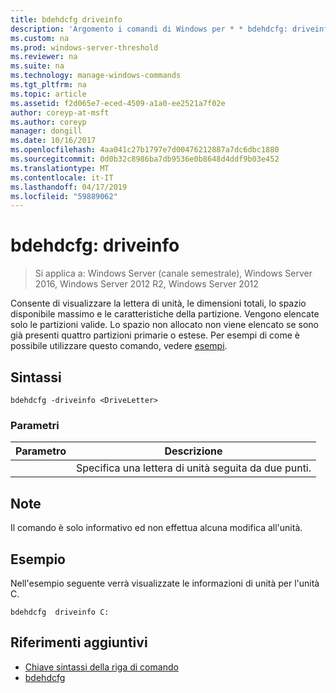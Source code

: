```yaml
---
title: bdehdcfg driveinfo
description: 'Argomento i comandi di Windows per * * bdehdcfg: driveinfo * * - visualizzare la lettera di unità, le dimensioni totali, lo spazio disponibile massimo e le caratteristiche della partizione.'
ms.custom: na
ms.prod: windows-server-threshold
ms.reviewer: na
ms.suite: na
ms.technology: manage-windows-commands
ms.tgt_pltfrm: na
ms.topic: article
ms.assetid: f2d065e7-eced-4509-a1a0-ee2521a7f02e
author: coreyp-at-msft
ms.author: coreyp
manager: dongill
ms.date: 10/16/2017
ms.openlocfilehash: 4aa041c27b1797e7d00476212887a7dc6dbc1880
ms.sourcegitcommit: 0d0b32c8986ba7db9536e0b8648d4ddf9b03e452
ms.translationtype: MT
ms.contentlocale: it-IT
ms.lasthandoff: 04/17/2019
ms.locfileid: "59889062"
---
```

# <a name="bdehdcfg-driveinfo"></a>bdehdcfg: driveinfo

>Si applica a: Windows Server (canale semestrale), Windows Server 2016, Windows Server 2012 R2, Windows Server 2012

Consente di visualizzare la lettera di unità, le dimensioni totali, lo spazio disponibile massimo e le caratteristiche della partizione. Vengono elencate solo le partizioni valide. Lo spazio non allocato non viene elencato se sono già presenti quattro partizioni primarie o estese. Per esempi di come è possibile utilizzare questo comando, vedere [esempi](#BKMK_Examples).
## <a name="syntax"></a>Sintassi
```
bdehdcfg -driveinfo <DriveLetter>
```
### <a name="parameters"></a>Parametri
|Parametro|Descrizione|
|-------|--------|
|<DriveLetter>|Specifica una lettera di unità seguita da due punti.|
## <a name="remarks"></a>Note
Il comando è solo informativo ed non effettua alcuna modifica all'unità.
## <a name="BKMK_Examples"></a>Esempio
Nell'esempio seguente verrà visualizzate le informazioni di unità per l'unità C.
```
bdehdcfg  driveinfo C:
```
## <a name="additional-references"></a>Riferimenti aggiuntivi
-   [Chiave sintassi della riga di comando](command-line-syntax-key.md)
-   [bdehdcfg](bdehdcfg.md)

